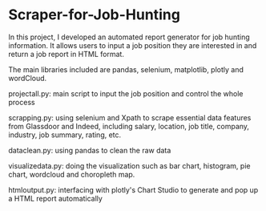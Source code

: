 # Scraper-for-Job-Hunting

In this project, I developed an automated report generator for job hunting information. It allows users to input a job position they are interested in and return a job report in HTML format. 

The main libraries included are pandas, selenium, matplotlib, plotly and wordCloud. 

projectall.py: main script to input the job position and control the whole process

scrapping.py: using selenium and Xpath to scrape essential data features from Glassdoor and Indeed, including salary, location, job title, company, industry, job summary, rating, etc.

dataclean.py: using pandas to clean the raw data

visualizedata.py: doing the visualization such as bar chart, histogram, pie chart, wordcloud and choropleth map.

htmloutput.py: interfacing with plotly's Chart Studio to generate and pop up a HTML report automatically
